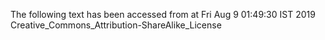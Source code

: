 The following text has been accessed from at Fri Aug 9 01:49:30 IST 2019
Creative_Commons_Attribution-ShareAlike_License
